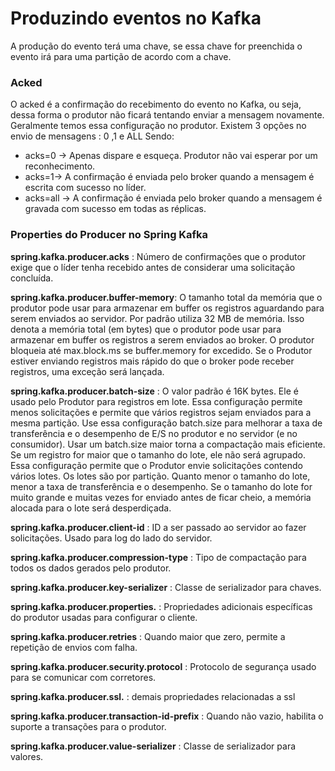 # Produzindo eventos no Kafka

A produção do evento terá uma chave, se essa chave for preenchida o evento irá para uma partição de acordo com a chave.

### Acked
O acked é a confirmação do recebimento do evento no Kafka, ou seja, dessa forma o produtor não ficará tentando enviar a mensagem novamente.
Geralmente temos essa configuração no produtor.
Existem 3 opções no envio de mensagens : 0 ,1 e ALL
Sendo:
- acks=0 -> Apenas dispare e esqueça. Produtor não vai esperar por um reconhecimento.
- acks=1-> A confirmação é enviada pelo broker quando a mensagem é escrita com sucesso no líder.
- acks=all -> A confirmação é enviada pelo broker quando a mensagem é gravada com sucesso em todas as réplicas.

### Properties do Producer no Spring Kafka

**spring.kafka.producer.acks** : Número de confirmações que o produtor exige que o líder tenha recebido antes de considerar uma solicitação concluída.

**spring.kafka.producer.buffer-memory**: O tamanho total da memória que o produtor pode usar para armazenar em buffer os registros aguardando para serem enviados ao servidor.
Por padrão utiliza 32 MB de memória. Isso denota a memória total (em bytes) que o produtor pode usar para armazenar em buffer os registros a serem enviados ao broker. O produtor bloqueia até max.block.ms se buffer.memory for excedido. Se o Produtor estiver enviando registros mais rápido do que o broker pode receber registros, uma exceção será lançada.

**spring.kafka.producer.batch-size** : O valor padrão é 16K bytes. Ele é usado pelo Produtor para registros em lote. Essa configuração permite menos solicitações e permite que vários registros sejam enviados para a mesma partição.
Use essa configuração batch.size para melhorar a taxa de transferência e o desempenho de E/S no produtor e no servidor (e no consumidor).
Usar um batch.size maior torna a compactação mais eficiente. Se um registro for maior que o tamanho do lote, ele não será agrupado. Essa configuração permite que o Produtor envie solicitações contendo vários lotes.
Os lotes são por partição. Quanto menor o tamanho do lote, menor a taxa de transferência e o desempenho. Se o tamanho do lote for muito grande e muitas vezes for enviado antes de ficar cheio, a memória alocada para o lote será desperdiçada.

**spring.kafka.producer.client-id** : ID a ser passado ao servidor ao fazer solicitações. Usado para log do lado do servidor.

**spring.kafka.producer.compression-type** : Tipo de compactação para todos os dados gerados pelo produtor.

**spring.kafka.producer.key-serializer** : Classe de serializador para chaves.

**spring.kafka.producer.properties.** :  Propriedades adicionais específicas do produtor usadas para configurar o cliente.

**spring.kafka.producer.retries** : Quando maior que zero, permite a repetição de envios com falha.

**spring.kafka.producer.security.protocol** : Protocolo de segurança usado para se comunicar com corretores.

**spring.kafka.producer.ssl.** : demais propriedades relacionadas a ssl

**spring.kafka.producer.transaction-id-prefix** : Quando não vazio, habilita o suporte a transações para o produtor.

**spring.kafka.producer.value-serializer** : Classe de serializador para valores.
